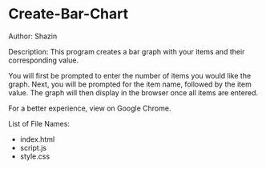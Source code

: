 # Create-Bar-Chart

Author: Shazin

Description: This program creates a bar graph with your items and their corresponding value. 
  
  You will first be prompted to enter the number of items you would like the graph.
  Next, you will be prompted for the item name, followed by the item value.
  The graph will then display in the browser once all items are entered. 
 
For a better experience, view on Google Chrome.
 
List of File Names: 
- index.html
- script.js
- style.css
